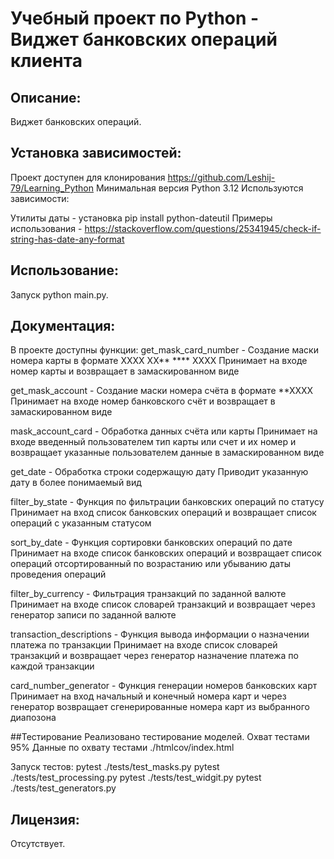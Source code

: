# Учебный проект по Python - Виджет банковских операций клиента

## Описание:

Виджет банковских операций.

## Установка зависимостей:

Проект доступен для клонирования https://github.com/Leshij-79/Learning_Python
Минимальная версия Python 3.12
Используются зависимости:

Утилиты даты - установка pip install python-dateutil
Примеры использования - https://stackoverflow.com/questions/25341945/check-if-string-has-date-any-format

## Использование:

Запуск python main.py.

## Документация:

В проекте доступны функции:
get_mask_card_number - Создание маски номера карты в формате ХХХХ ХХ** **** ХХХХ
Принимает на входе номер карты и возвращает в замаскированном виде

get_mask_account - Создание маски номера счёта в формате **ХХХХ
Принимает на входе номер банковского счёт и возвращает в замаскированном виде

mask_account_card - Обработка данных счёта или карты
Принимает на входе введенный пользователем тип карты или счет и их номер и возвращает 
указанные пользователем данные в замаскированном виде 

get_date - Обработка строки содержащую дату
Приводит указанную дату в более понимаемый вид

filter_by_state - Функция по фильтрации банковских операций по статусу
Принимает на вход список банковских операций и возвращает список операций с указанным статусом

sort_by_date - Функция сортировки банковских операций по дате
Принимает на входе список банковских операций и возвращает список операций отсортированный по возрастанию
или убыванию даты проведения операций

filter_by_currency - Фильтрация транзакций по заданной валюте
Принимает на входе список словарей транзакций и возвращает через генератор записи по заданной валюте

transaction_descriptions - Функция вывода информации о назначении платежа по транзакции
Принимает на входе список словарей транзакций и возвращает через генератор назначение платежа по каждой транзакции

card_number_generator - Функция генерации номеров банковских карт
Принимает на вход начальный и конечный номера карт и через генератор возвращает сгенерированные
номера карт из выбранного диапозона

##Тестирование
Реализовано тестирование моделей.
Охват тестами 95%
Данные по охвату тестами ./htmlcov/index.html

Запуск тестов:
pytest ./tests/test_masks.py
pytest ./tests/test_processing.py
pytest ./tests/test_widgit.py
pytest ./tests/test_generators.py


## Лицензия:

Отсутствует.
